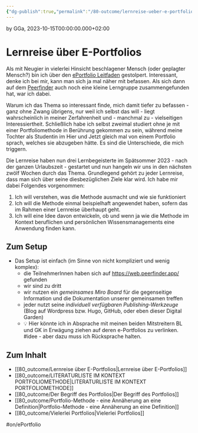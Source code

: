 ```yaml
---
{"dg-publish":true,"permalink":"/80-outcome/lernreise-ueber-e-portfolios/","tags":["class/outcome","on/ePortfolio","class/lernreise"],"noteIcon":""}
---
```


by GGa, 2023-10-15T00:00:00.000+02:00 

# Lernreise über E-Portfolios 

Als mit Neugier in vielerlei Hinsicht beschlagener Mensch (oder geplagter Mensch?) bin ich über den [ePortfolio Leitfaden](https://cogneon.github.io/lernos-eportfolio/de/2-0-Lernpfad/) gestolpert. Interessant, denke ich bei mir, kann man sich ja mal näher mit befassen. Als sich dann auf dem [Peerfinder](https://web.peerfinder.app/de) auch noch eine kleine Lerngruppe zusammengefunden hat, war ich dabei.

Warum ich das Thema so interessant finde, mich damit tiefer zu befassen - ganz ohne Zwang übrigens, nur weil ich selbst das will - liegt wahrscheinlich in meiner Zerfahrenheit und - manchmal zu - vielseitigen Interessiertheit. Schließlich habe ich selbst zweimal studiert ohne je mit einer Portfoliomethode in Berührung gekommen zu sein, während meine Tochter als Studentin im Hier und Jetzt gleich mal von einem Portfolio sprach, welches sie abzugeben hätte. Es sind die Unterschiede, die mich triggern.

Die Lernreise haben nun drei Lernbegeisterte im Spätsommer 2023 - nach der ganzen Urlaubszeit - gestartet und nun hangeln wir uns in den nächsten zwölf Wochen durch das Thema. Grundlegend gehört zu jeder Lernreise, dass man sich über seine diesbezüglichen Ziele klar wird. Ich habe mir dabei Folgendes vorgenommen:

1. Ich will verstehen, was die Methode ausmacht und wie sie funktioniert
2. Ich will die Methode einmal beispielhaft angewendet haben, sofern das im Rahmen einer Lernreise überhaupt geht.
3. Ich will eine Idee davon entwickeln, ob und wenn ja wie die Methode im Kontext beruflichen und persönlichen Wissensmanagements eine Anwendung finden kann.

## Zum Setup
- Das Setup ist einfach (im Sinne von nicht kompliziert und wenig komplex):
	- die TeilnehmerInnen haben sich auf https://web.peerfinder.app/ gefunden
	- wir sind zu dritt
	- wir nutzen ein *gemeinsames Miro Board* für die gegenseitige Information und die Dokumentation unserer gemeinsamen treffen
	- jeder nutzt seine *individuell verfügbaren Publishing-Werkzeuge* (Blog auf Wordpress bzw. Hugo, GitHub, oder eben dieser Digital Garden)
	- 💡 Hier könnte ich in Absprache mit meinen beiden Mitstreitern BL und GK in Erwägung ziehen auf deren e-Portfolios zu verlinken. #idee - aber dazu muss ich Rücksprache halten. 

## Zum Inhalt
- [[80_outcome/Lernreise über E-Portfolios\|Lernreise über E-Portfolios]]
- [[80_outcome/LITERATURLISTE IM KONTEXT PORTFOLIOMETHODE\|LITERATURLISTE IM KONTEXT PORTFOLIOMETHODE]]
- [[80_outcome/Der Begriff des Portfolios\|Der Begriff des Portfolios]]
- [[80_outcome/Portfolio-Methode - eine Annäherung an eine Definition\|Portfolio-Methode - eine Annäherung an eine Definition]]
- [[80_outcome/Vielerlei Portfolios\|Vielerlei Portfolios]]


#on/ePortfolio 